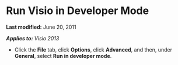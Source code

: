 
# Run Visio in Developer Mode

 **Last modified:** June 20, 2011

 _**Applies to:** Visio 2013_

- Click the  **File** tab, click **Options**, click **Advanced**, and then, under  **General**, select  **Run in developer mode**.
    
